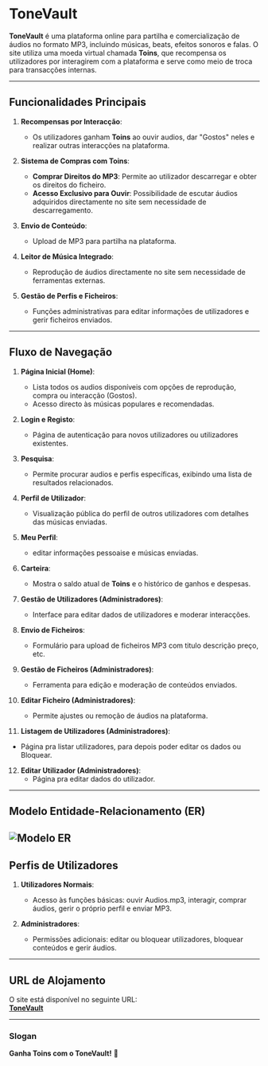 # **ToneVault**

**ToneVault** é uma plataforma online para partilha e comercialização de áudios no formato MP3, incluindo músicas, beats, efeitos sonoros e falas. O site utiliza uma moeda virtual chamada **Toins**, que recompensa os utilizadores por interagirem com a plataforma e serve como meio de troca para transacções internas.

---

## **Funcionalidades Principais**

1. **Recompensas por Interacção**:
   - Os utilizadores ganham **Toins** ao ouvir audios, dar "Gostos" neles e realizar outras interacções na plataforma.

2. **Sistema de Compras com Toins**:
   - **Comprar Direitos do MP3**: Permite ao utilizador descarregar e obter os direitos do ficheiro.
   - **Acesso Exclusivo para Ouvir**: Possibilidade de escutar áudios adquiridos directamente no site sem necessidade de descarregamento.

3. **Envio de Conteúdo**:
   - Upload de MP3 para partilha na plataforma.

4. **Leitor de Música Integrado**:
   - Reprodução de áudios directamente no site sem necessidade de ferramentas externas.

5. **Gestão de Perfis e Ficheiros**:
   - Funções administrativas para editar informações de utilizadores e gerir ficheiros enviados.

---

## **Fluxo de Navegação**

1. **Página Inicial (Home)**:
   - Lista todos os audios disponíveis com opções de reprodução, compra ou interacção (Gostos).
   - Acesso directo às músicas populares e recomendadas.

2. **Login e Registo**:
   - Página de autenticação para novos utilizadores ou utilizadores existentes.

3. **Pesquisa**:
   - Permite procurar audios e perfis específicas, exibindo uma lista de resultados relacionados.

4. **Perfil de Utilizador**:
   - Visualização pública do perfil de outros utilizadores com detalhes das músicas enviadas.

5. **Meu Perfil**:
   - editar informações pessoaise e músicas enviadas.

6. **Carteira**:
   - Mostra o saldo atual de **Toins** e o histórico de ganhos e despesas.

7. **Gestão de Utilizadores (Administradores)**:
   - Interface para editar dados de utilizadores e moderar interacções.

8. **Envio de Ficheiros**:
   - Formulário para upload de ficheiros MP3 com titulo descrição preço, etc.

9. **Gestão de Ficheiros (Administradores)**:
   - Ferramenta para edição e moderação de conteúdos enviados.

10. **Editar Ficheiro (Administradores)**:
    - Permite ajustes ou remoção de áudios na plataforma.

11. **Listagem de Utilizadores (Administradores)**:
   - Página pra listar utilizadores, para depois poder editar os dados ou Bloquear.

12. **Editar Utilizador (Administradores)**:
    - Página pra editar dados do utilizador.



---

## **Modelo Entidade-Relacionamento (ER)**
![Modelo ER](https://raw.githubusercontent.com/PedroFerreira6/ToneVault/main/Diagram.svg)
---

## **Perfis de Utilizadores**

1. **Utilizadores Normais**:
   - Acesso às funções básicas: ouvir Audios.mp3, interagir, comprar áudios, gerir o próprio perfil e enviar MP3.
   
2. **Administradores**:
   - Permissões adicionais: editar ou bloquear utilizadores, bloquear conteúdos e gerir áudios.

---

## **URL de Alojamento**

O site está disponível no seguinte URL:  
**[ToneVault](http://tonevault.free.nf/)**

---

### **Slogan**  
**Ganha Toins com o ToneVault!** 🎵
